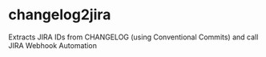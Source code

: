 # changelog2jira
Extracts JIRA IDs from CHANGELOG (using Conventional Commits) and call JIRA Webhook Automation
